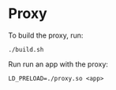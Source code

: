# Proxy

To build the proxy, run:

```
./build.sh
```

Run run an app with the proxy:

```
LD_PRELOAD=./proxy.so <app>
```
